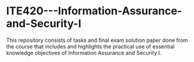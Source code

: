 # ITE420---Information-Assurance-and-Security-I

This repository consists of tasks and final exam solution paper done from the course that includes and highlights the practical use of essential knowledge objectives of Information Assurance and Security I.
